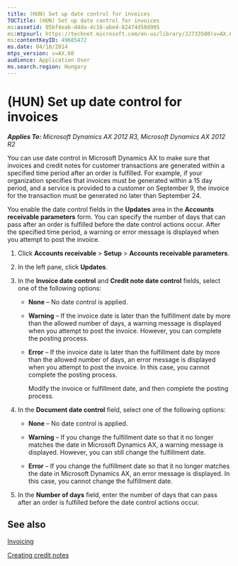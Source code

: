 ```yaml
---
title: (HUN) Set up date control for invoices
TOCTitle: (HUN) Set up date control for invoices
ms:assetid: 05bf4eab-d4da-4c16-abe4-82474d50d995
ms:mtpsurl: https://technet.microsoft.com/en-us/library/JJ733508(v=AX.60)
ms:contentKeyID: 49685472
ms.date: 04/18/2014
mtps_version: v=AX.60
audience: Application User
ms.search.region: Hungary
---
```


# (HUN) Set up date control for invoices 


_**Applies To:** Microsoft Dynamics AX 2012 R3, Microsoft Dynamics AX 2012 R2_

You can use date control in Microsoft Dynamics AX to make sure that invoices and credit notes for customer transactions are generated within a specified time period after an order is fulfilled. For example, if your organization specifies that invoices must be generated within a 15 day period, and a service is provided to a customer on September 9, the invoice for the transaction must be generated no later than September 24.

You enable the date control fields in the **Updates** area in the **Accounts receivable parameters** form. You can specify the number of days that can pass after an order is fulfilled before the date control actions occur. After the specified time period, a warning or error message is displayed when you attempt to post the invoice.

1.  Click **Accounts receivable** \> **Setup** \> **Accounts receivable parameters**.

2.  In the left pane, click **Updates**.

3.  In the **Invoice date control** and **Credit note date control** fields, select one of the following options:
    
      - **None** – No date control is applied.
    
      - **Warning** – If the invoice date is later than the fulfillment date by more than the allowed number of days, a warning message is displayed when you attempt to post the invoice. However, you can complete the posting process.
    
      - **Error** – If the invoice date is later than the fulfillment date by more than the allowed number of days, an error message is displayed when you attempt to post the invoice. In this case, you cannot complete the posting process.
        
        Modify the invoice or fulfillment date, and then complete the posting process.

4.  In the **Document date control** field, select one of the following options:
    
      - **None** – No date control is applied.
    
      - **Warning** – If you change the fulfillment date so that it no longer matches the date in Microsoft Dynamics AX, a warning message is displayed. However, you can still change the fulfillment date.
    
      - **Error** – If you change the fulfillment date so that it no longer matches the date in Microsoft Dynamics AX, an error message is displayed. In this case, you cannot change the fulfillment date.

5.  In the **Number of days** field, enter the number of days that can pass after an order is fulfilled before the date control actions occur.

## See also

[Invoicing](invoicing.md)

[Creating credit notes](creating-credit-notes.md)

  


